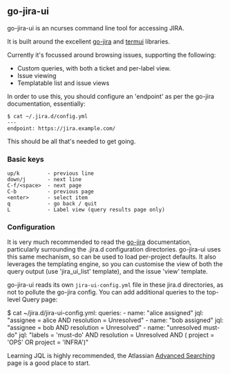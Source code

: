 go-jira-ui
----------

go-jira-ui is an ncurses command line tool for accessing JIRA.

It is built around the excellent [go-jira](https://github.com/Netflix-Skunkworks/go-jira) and
[termui](https://github.com/gizak/termui) libraries.

Currently it's focussed around browsing issues, supporting the following:

* Custom queries, with both a ticket and per-label view.
* Issue viewing
* Templatable list and issue views

In order to use this, you should configure an 'endpoint' as per the go-jira
documentation, essentially:

    $ cat ~/.jira.d/config.yml
    ---
    endpoint: https://jira.example.com/

This should be all that's needed to get going.

### Basic keys

    up/k         - previous line
    down/j       - next line
    C-f/<space>  - next page
    C-b          - previous page
    <enter>      - select item
    q            - go back / quit
    L            - Label view (query results page only)

### Configuration

It is very much recommended to read the
[go-jira](https://github.com/Netflix-Skunkworks/go-jira) documentation,
particularly surrounding the .jira.d configuration directories. go-jira-ui uses
this same mechanism, so can be used to load per-project defaults. It also
leverages the templating engine, so you can customise the view of both the
query output (use 'jira_ui_list' template), and the issue 'view' template.

go-jira-ui reads its own  `jira-ui-config.yml` file in these jira.d
directories, as not to pollute the go-jira config. You can add additional
queries to the top-level Query page:

   $ cat ~/jira.d/jira-ui-config.yml:
   queries:
    - name: "alice assigned"
      jql: "assignee = alice AND resolution = Unresolved"
    - name: "bob assigned"
      jql: "assignee = bob AND resolution = Unresolved"
    - name: "unresolved must-do"
      jql: "labels = 'must-do' AND resolution = Unresolved AND ( project = 'OPS' OR project = 'INFRA')"

Learning JQL is highly recommended, the Atlassian [Advanced
Searching](https://confluence.atlassian.com/jira/advanced-searching-179442050.html)
page is a good place to start.
